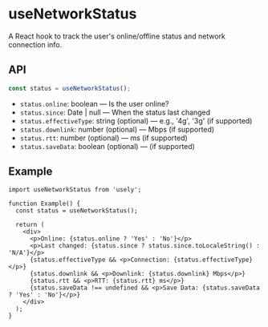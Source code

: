 # useNetworkStatus

A React hook to track the user's online/offline status and network connection info.

## API

```ts
const status = useNetworkStatus();
```
- `status.online`: boolean — Is the user online?
- `status.since`: Date | null — When the status last changed
- `status.effectiveType`: string (optional) — e.g., '4g', '3g' (if supported)
- `status.downlink`: number (optional) — Mbps (if supported)
- `status.rtt`: number (optional) — ms (if supported)
- `status.saveData`: boolean (optional) — (if supported)

## Example

```tsx
import useNetworkStatus from 'usely';

function Example() {
  const status = useNetworkStatus();

  return (
    <div>
      <p>Online: {status.online ? 'Yes' : 'No'}</p>
      <p>Last changed: {status.since ? status.since.toLocaleString() : 'N/A'}</p>
      {status.effectiveType && <p>Connection: {status.effectiveType}</p>}
      {status.downlink && <p>Downlink: {status.downlink} Mbps</p>}
      {status.rtt && <p>RTT: {status.rtt} ms</p>}
      {status.saveData !== undefined && <p>Save Data: {status.saveData ? 'Yes' : 'No'}</p>}
    </div>
  );
}
``` 
